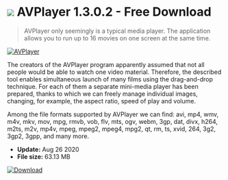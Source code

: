 # ![](https://cdn.softexe.net/static/icon/4/avplayer-9844.png) AVPlayer 1.3.0.2 - Free Download

> AVPlayer only seemingly is a typical media player. The application allows you to run up to 16 movies on one screen at the same time.

[![AVPlayer](https://gallery.dpcdn.pl/imgc/Tools/82779/g_-_420x350_1.5_-_x545bb4e5-e1a2-4dd0-8bd8-81f3d07cc062.jpg)](https://softexe.net/win/multimedia/audio-video-players/avplayer:ahdd.html)

The creators of the AVPlayer program apparently assumed that not all people would be able to watch one video material. Therefore, the described tool enables simultaneous launch of many films using the drag-and-drop technique. For each of them a separate mini-media player has been prepared, thanks to which we can freely manage individual images, changing, for example, the aspect ratio, speed of play and volume.
 
 Among the file formats supported by AVPlayer we can find: avi, mp4, wmv, m4v, mkv, mov, mpg, rmvb, vob, flv, mts, ogv, webm, 3gp, dat, divx, h264, m2ts, m2v, mp4v, mpeg, mpeg2, mpeg4, mpg2, qt, rm, ts, xvid, 264, 3g2, 3gp2, 3gpp, and many more.


- **Update:** Aug 26 2020
- **File size:** 63.13 MB

[![Download](https://cdn.softexe.net/static/img/download.png)](https://softexe.net/win/multimedia/audio-video-players/avplayer:ahdd.html)

